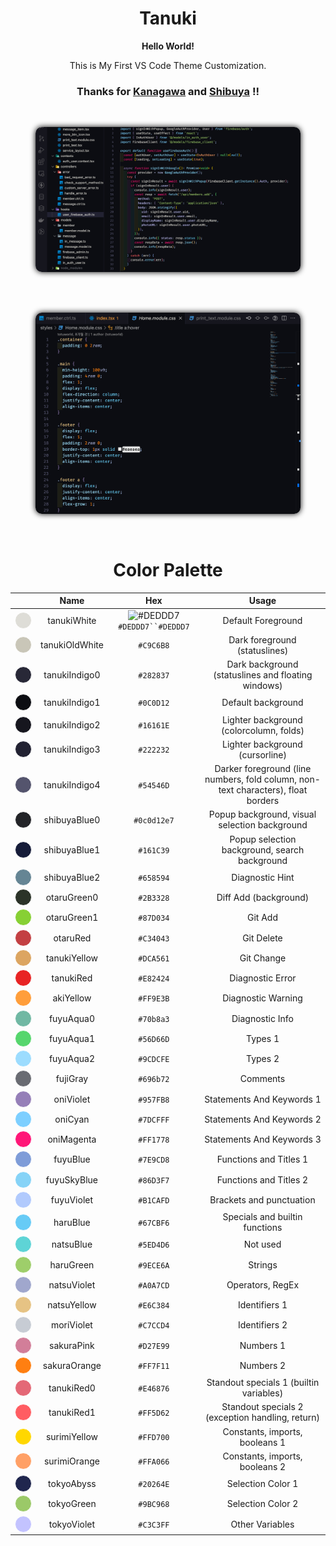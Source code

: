<div align="center">

# Tanuki

**Hello World!**

This is My First VS Code Theme Customization.

### Thanks for **<a href="https://github.com/rebelot/kanagawa.nvim/" target="_blank" rel="noopener">Kanagawa</a>** and **<a href="https://github.com/jeroen-meijer/shibuya" target="_blank" rel="noopener">Shibuya</a>** !!

<br>

<figure>
<img src="./images/view.png" alg="tanuki view1" style="border-radius: 10px ;box-shadow:0px 0px 10px #000">
</figure>

<br>
<br>

<figure>
<img src="./images/view2.png" alg="tanuki view2" style="border-radius: 10px ;box-shadow:0px 0px 10px #000">
</figure>

<br>

# Color Palette

|                                                                                                                      |      Name      |                                        Hex                                        |                                       Usage                                       |
| :------------------------------------------------------------------------------------------------------------------: | :------------: | :-------------------------------------------------------------------------------: | :-------------------------------------------------------------------------------: |
|  <div style="height: 25px; width: 25px; background-color: #DEDDD7; border-radius: 25px;  border: 1px solid #FFF" />  |  tanukiWhite   | ![#DEDDD7](https://via.placeholder.com/15/DEDDD7/DEDDD7.png) ` #DEDDD7``#DEDDD7 ` |                                Default Foreground                                 |
|  <div style="height: 25px; width: 25px; background-color: #C9C6B8; border-radius: 25px;  border: 1px solid #FFF" />  | tanukiOldWhite |                                     `#C9C6B8`                                     |                           Dark foreground (statuslines)                           |
|  <div style="height: 25px; width: 25px; background-color: #282837; border-radius: 25px;  border: 1px solid #FFF" />  | tanukiIndigo0  |                                     `#282837`                                     |                Dark background (statuslines and floating windows)                 |
|  <div style="height: 25px; width: 25px; background-color: #0C0D12; border-radius: 25px;  border: 1px solid #FFF" />  | tanukiIndigo1  |                                     `#0C0D12`                                     |                                Default background                                 |
|  <div style="height: 25px; width: 25px; background-color: #16161E; border-radius: 25px;  border: 1px solid #FFF" />  | tanukiIndigo2  |                                     `#16161E`                                     |                      Lighter background (colorcolumn, folds)                      |
|  <div style="height: 25px; width: 25px; background-color: #222232; border-radius: 25px;  border: 1px solid #FFF" />  | tanukiIndigo3  |                                     `#222232`                                     |                          Lighter background (cursorline)                          |
|  <div style="height: 25px; width: 25px; background-color: #54546D; border-radius: 25px;  border: 1px solid #FFF" />  | tanukiIndigo4  |                                     `#54546D`                                     | Darker foreground (line numbers, fold column, non-text characters), float borders |
| <div style="height: 25px; width: 25px; background-color: #0c0d12e7; border-radius: 25px;  border: 1px solid #FFF" /> |  shibuyaBlue0  |                                    `#0c0d12e7`                                    |                   Popup background, visual selection background                   |
|  <div style="height: 25px; width: 25px; background-color: #161C39; border-radius: 25px;  border: 1px solid #FFF" />  |  shibuyaBlue1  |                                     `#161C39`                                     |                   Popup selection background, search background                   |
|  <div style="height: 25px; width: 25px; background-color: #658594; border-radius: 25px;  border: 1px solid #FFF" />  |  shibuyaBlue2  |                                     `#658594`                                     |                                  Diagnostic Hint                                  |
|  <div style="height: 25px; width: 25px; background-color: #2B3328; border-radius: 25px;  border: 1px solid #FFF" />  |  otaruGreen0   |                                     `#2B3328`                                     |                               Diff Add (background)                               |
|  <div style="height: 25px; width: 25px; background-color: #87D034; border-radius: 25px;  border: 1px solid #FFF" />  |  otaruGreen1   |                                     `#87D034`                                     |                                      Git Add                                      |
|  <div style="height: 25px; width: 25px; background-color: #C34043; border-radius: 25px;  border: 1px solid #FFF" />  |    otaruRed    |                                     `#C34043`                                     |                                    Git Delete                                     |
|  <div style="height: 25px; width: 25px; background-color: #DCA561; border-radius: 25px;  border: 1px solid #FFF" />  |  tanukiYellow  |                                     `#DCA561`                                     |                                    Git Change                                     |
|  <div style="height: 25px; width: 25px; background-color: #E82424; border-radius: 25px;  border: 1px solid #FFF" />  |   tanukiRed    |                                     `#E82424`                                     |                                 Diagnostic Error                                  |
|  <div style="height: 25px; width: 25px; background-color: #FF9E3B; border-radius: 25px;  border: 1px solid #FFF" />  |   akiYellow    |                                     `#FF9E3B`                                     |                                Diagnostic Warning                                 |
|  <div style="height: 25px; width: 25px; background-color: #70b8a3; border-radius: 25px;  border: 1px solid #FFF" />  |   fuyuAqua0    |                                     `#70b8a3`                                     |                                  Diagnostic Info                                  |
|  <div style="height: 25px; width: 25px; background-color: #56D66D; border-radius: 25px;  border: 1px solid #FFF" />  |   fuyuAqua1    |                                     `#56D66D`                                     |                                      Types 1                                      |
|  <div style="height: 25px; width: 25px; background-color: #9CDCFE; border-radius: 25px;  border: 1px solid #FFF" />  |   fuyuAqua2    |                                     `#9CDCFE`                                     |                                      Types 2                                      |
|  <div style="height: 25px; width: 25px; background-color: #696b72; border-radius: 25px;  border: 1px solid #FFF" />  |    fujiGray    |                                     `#696b72`                                     |                                     Comments                                      |
|  <div style="height: 25px; width: 25px; background-color: #957FB8; border-radius: 25px;  border: 1px solid #FFF" />  |   oniViolet    |                                     `#957FB8`                                     |                             Statements And Keywords 1                             |
|  <div style="height: 25px; width: 25px; background-color: #7DCFFF; border-radius: 25px;  border: 1px solid #FFF" />  |    oniCyan     |                                     `#7DCFFF`                                     |                             Statements And Keywords 2                             |
|  <div style="height: 25px; width: 25px; background-color: #FF1778; border-radius: 25px;  border: 1px solid #FFF" />  |   oniMagenta   |                                     `#FF1778`                                     |                             Statements And Keywords 3                             |
|  <div style="height: 25px; width: 25px; background-color: #7E9CD8; border-radius: 25px;  border: 1px solid #FFF" />  |    fuyuBlue    |                                     `#7E9CD8`                                     |                              Functions and Titles 1                               |
|  <div style="height: 25px; width: 25px; background-color: #86D3F7; border-radius: 25px;  border: 1px solid #FFF" />  |  fuyuSkyBlue   |                                     `#86D3F7`                                     |                              Functions and Titles 2                               |
| <div style="height: 25px; width: 25px; background-color: #B1CAFD; border-radius: 25px;  border: 1px solid #FFF"  />  |   fuyuViolet   |                                     `#B1CAFD`                                     |                             Brackets and punctuation                              |
|  <div style="height: 25px; width: 25px; background-color: #67CBF6; border-radius: 25px;  border: 1px solid #FFF" />  |    haruBlue    |                                     `#67CBF6`                                     |                          Specials and builtin functions                           |
|  <div style="height: 25px; width: 25px; background-color: #5ED4D6; border-radius: 25px;  border: 1px solid #FFF" />  |   natsuBlue    |                                     `#5ED4D6`                                     |                                     Not used                                      |
|  <div style="height: 25px; width: 25px; background-color: #9ECE6A; border-radius: 25px;  border: 1px solid #FFF" />  |   haruGreen    |                                     `#9ECE6A`                                     |                                      Strings                                      |
|  <div style="height: 25px; width: 25px; background-color: #A0A7CD; border-radius: 25px;  border: 1px solid #FFF" />  |  natsuViolet   |                                     `#A0A7CD`                                     |                                 Operators, RegEx                                  |
|  <div style="height: 25px; width: 25px; background-color: #E6C384; border-radius: 25px;  border: 1px solid #FFF" />  |  natsuYellow   |                                     `#E6C384`                                     |                                   Identifiers 1                                   |
|  <div style="height: 25px; width: 25px; background-color: #C7CCD4; border-radius: 25px;  border: 1px solid #FFF" />  |   moriViolet   |                                     `#C7CCD4`                                     |                                   Identifiers 2                                   |
|  <div style="height: 25px; width: 25px; background-color: #D27E99; border-radius: 25px;  border: 1px solid #FFF" />  |   sakuraPink   |                                     `#D27E99`                                     |                                     Numbers 1                                     |
|  <div style="height: 25px; width: 25px; background-color: #FF7F11; border-radius: 25px;  border: 1px solid #FFF" />  |  sakuraOrange  |                                     `#FF7F11`                                     |                                     Numbers 2                                     |
|  <div style="height: 25px; width: 25px; background-color: #E46876; border-radius: 25px;  border: 1px solid #FFF" />  |   tanukiRed0   |                                     `#E46876`                                     |                      Standout specials 1 (builtin variables)                      |
|  <div style="height: 25px; width: 25px; background-color: #FF5D62; border-radius: 25px;  border: 1px solid #FFF" />  |   tanukiRed1   |                                     `#FF5D62`                                     |                 Standout specials 2 (exception handling, return)                  |
|  <div style="height: 25px; width: 25px; background-color: #FFD700; border-radius: 25px;  border: 1px solid #FFF" />  |  surimiYellow  |                                     `#FFD700`                                     |                          Constants, imports, booleans 1                           |
|  <div style="height: 25px; width: 25px; background-color: #FFA066; border-radius: 25px;  border: 1px solid #FFF" />  |  surimiOrange  |                                     `#FFA066`                                     |                          Constants, imports, booleans 2                           |
|  <div style="height: 25px; width: 25px; background-color: #20264E; border-radius: 25px;  border: 1px solid #FFF" />  |   tokyoAbyss   |                                     `#20264E`                                     |                                 Selection Color 1                                 |
|  <div style="height: 25px; width: 25px; background-color: #9BC968; border-radius: 25px;  border: 1px solid #FFF" />  |   tokyoGreen   |                                     `#9BC968`                                     |                                 Selection Color 2                                 |
|  <div style="height: 25px; width: 25px; background-color: #C3C3FF; border-radius: 25px;  border: 1px solid #FFF" />  |  tokyoViolet   |                                     `#C3C3FF`                                     |                                  Other Variables                                  |

</div>
